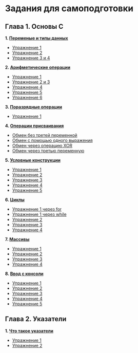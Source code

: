 # Задания для самоподготовки
## Глава 1. Основы С

**1. [Переменые и типы данных](https://github.com/al39tt/a/tree/main/folder%201)** 
   + [Упражнение 1](https://github.com/al39tt/a/blob/main/folder%201/ex.1)
   + [Упражнение 2](https://github.com/al39tt/a/blob/main/folder%201/ex.2)
   + [Упражнение 3 и 4](https://github.com/al39tt/a/blob/main/folder%201/ex%2C3%20and%20ex.4)
   
**2. [Арифметические операции](https://github.com/al39tt/a/tree/main/folder%202)**
   + [Упражнение 1](https://github.com/al39tt/a/blob/main/folder%202/ex.1)
   + [Упражнение 2 и 3](https://github.com/al39tt/a/blob/main/folder%202/ex.2%20and%20ex.3)
   + [Упражнение 4](https://github.com/al39tt/a/blob/main/folder%202/ex.4)
   + [Упражнение 5](https://github.com/al39tt/a/blob/main/folder%202/ex.5)
   + [Упражнение 6](https://github.com/al39tt/a/blob/main/folder%202/ex.6)

**3. [Поразрядные операции](https://github.com/al39tt/a/tree/main/folder%203)**
   + [Упражнение 1](https://github.com/al39tt/a/blob/main/folder%203/ex.1)
   
**4. [Операции присваивания](https://github.com/al39tt/a/tree/main/folder%204)**
   + [Обмен без третей переменной](https://github.com/al39tt/a/blob/main/folder%204/ex.1)
   + [Обмен с помощью одного выражения](https://github.com/al39tt/a/blob/main/folder%204/ex.2)
   + [Обмен через операцию XOR](https://github.com/al39tt/a/blob/main/folder%204/ex.3)
   + [Обмен через третью переменную](https://github.com/al39tt/a/blob/main/folder%204/ex.4)

**5. [Условные конструкции](https://github.com/al39tt/a/tree/main/folder%205)**
   + [Упражнение 1](https://github.com/al39tt/a/blob/main/folder%205/ex.1)
   + [Упражнение 2](https://github.com/al39tt/a/blob/main/folder%205/ex.2)
   + [Упражнение 3](https://github.com/al39tt/a/blob/main/folder%205/ex.3)
   + [Упражнение 4](https://github.com/al39tt/a/blob/main/folder%205/ex.4)
   + [Упражнение 5](https://github.com/al39tt/a/blob/main/folder%205/ex.5)

**6. [Циклы](https://github.com/al39tt/a/tree/main/folder%206)**
   + [Упражнение 1 через for](https://github.com/al39tt/a/blob/main/folder%206/ex.1.1)
   + [Упражнение 1 через while](https://github.com/al39tt/a/blob/main/folder%206/ex.1.2)
   + [Упражнение 2](https://github.com/al39tt/a/blob/main/folder%206/ex.2)
   + [Упражнение 3](https://github.com/al39tt/a/blob/main/folder%206/ex.3)
   + [Упражнение 4](https://github.com/al39tt/a/blob/main/folder%206/ex.4)

**7. [Массивы](https://github.com/al39tt/a/tree/main/folder%207)**
   + [Упражнение 1](https://github.com/al39tt/a/blob/main/folder%207/ex.1)
   + [Упражнение 2](https://github.com/al39tt/a/blob/main/folder%207/ex.2)
   + [Упражнение 3](https://github.com/al39tt/a/blob/main/folder%207/ex.3)
   + [Упражнение 4](https://github.com/al39tt/a/blob/main/folder%207/ex.4)

**8. [Ввод с консоли](https://github.com/al39tt/a/tree/main/folder%208)**
   + [Упражнение 1](https://github.com/al39tt/a/blob/main/folder%208/ex.1)
   + [Упражнение 2](https://github.com/al39tt/a/blob/main/folder%208/ex.2)
   + [Упражнение 3](https://github.com/al39tt/a/blob/main/folder%208/ex.3)
   + [Упражнение 4](https://github.com/al39tt/a/blob/main/folder%208/ex.4)
   + [Упражнение 5](https://github.com/al39tt/a/blob/main/folder%208/ex.5)
   
## Глава 2. Указатели
**1. [Что такое указатели](https://github.com/al39tt/a/tree/main/folder%209)** 
   + [Упражнение 1](https://github.com/al39tt/a/blob/main/folder%209/ex.1)
   + [Упражнение 2](https://github.com/al39tt/a/blob/main/folder%209/ex.2)
